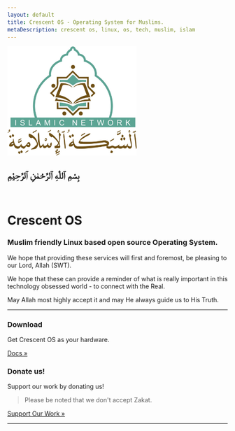 ```yaml
---
layout: default
title: Crescent OS - Operating System for Muslims.
metaDescription: crescent os, linux, os, tech, muslim, islam
---
```


<div class="row">
    <div class="col-md-5 pt-3">
        <p>
            <img src="/assets/images/logo.jpg" alt="Islamic Network" title="Islamic Network" height="250">
        </p>
    </div>
    <div class="col-md-7 pt-3">
        <h2 class="font-mequran2 align-center">بِسْمِ ٱللّٰهِ ٱلرَّحْمٰنِ ٱلرَّحِيْمِ</h2>
        <br/>
        <h1>Crescent OS</h1>
        <h3>
            Muslim friendly Linux based open source Operating System. 
        </h3>
        <p>
            We hope that providing these services will first and foremost, be pleasing to our Lord, Allah (SWT).
        </p>
        <p>
            We hope that these can provide a reminder of what is really important in this technology obsessed world - to connect with the Real.
        </p>
        <p>
            May Allah most highly accept it and may He always guide us to His Truth.
        </p>
    </div>
</div>

<hr/>

<div class="row">
    <div class="col-sm-6">
        <h3>Download</h3>
        <p>Get Crescent OS as your hardware.</p>
        <p><a class="btn btn-success" href="/services.html" role="button">Docs »</a></p>
    </div>
    <div class="col-sm-6">
        <h3>Donate us!</h3>
        <p>Support our work by donating us!</p>
        <blockquote>Please be noted that we don't accept Zakat.</blockquote>
        <p><a class="btn btn-success" href="/contribute.html" role="button">Support Our Work »</a></p>
    </div>
</div>

<hr/>
